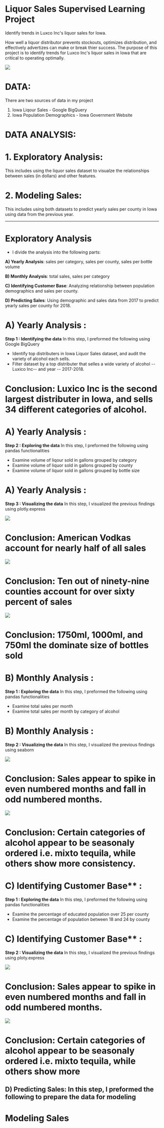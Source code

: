 # Liquor Sales Supervised Learning Project

Identify trends in Luxco Inc's liquor sales for Iowa. 

How well a liquor distributor prevents stockouts, optimizes distribution, and effectively advertizes can make or break thier success. The purpose of this project is to identify trends for Luxco Inc's liquor sales in Iowa that are critical to operating optimally. 
 
<img src="https://github.com/hobediente/Liquor_Sales_Supervised_Learning_Project/blob/master/LuxcoLogo-ad-1020x372.png"></img>

# DATA:

There are two sources of data in my project
1) Iowa Liqour Sales - Google BigQuery
2) Iowa Population Demographics - Iowa Government Website 

# DATA ANALYSIS:

# 1. Exploratory Analysis:
This includes using the liquor sales dataset to visualze the relationships between sales (in dollars) and other features.

# 2. Modeling Sales:
This includes using both datasets to predict yearly sales per county in Iowa using data from the previous year.


-----------------------------------------------------------------------------------------------------------

# Exploratory Analysis
- I divide the analysis into the following parts:

**A) Yearly Analysis**: sales per category, sales per county, sales per bottle volume

**B) Monthly Analysis**: total sales, sales per category

**C) Identifying Customer Base**: Analyzing relationship between population demographics and sales per county. 

**D) Predicting Sales**: Using demographic and sales data from 2017 to predict yearly sales per county for 2018.

# A) Yearly Analysis :
**Step 1 : Identifying the data**
In this step, I preformed the following using Google BigQuery
- Identify top distributers in Iowa Liquor Sales dataset, and audit the variety of alcohol each sells. 
- Filter dataset by a top distributer that selles a wide variety of alcohol -- Luxico Inc-- and year -- 2017-2018.

# Conclusion: Luxico Inc is the second largest distributer in Iowa, and sells 34 different categories of alcohol. 

# A) Yearly Analysis :
**Step 2 : Exploring the data**
In this step, I preformed the following using pandas functionalities
- Examine volume of liqour sold in gallons grouped by category
- Examine volume of liquor sold in gallons grouped by county
- Examine volume of liquor sold in gallons grouped by bottle size 

# A) Yearly Analysis :
**Step 3 : Visualizing the data**
In this step, I visualized the previous findings using plotly.express 

<img src="https://github.com/hobediente/.png"></img>

# Conclusion: American Vodkas account for nearly half of all sales

<img src="https://github.com/hobediente/Liquor_Sales_Supervised_Learning_Project/blob/master/Gallons_Sold_per_County.png"></img>

# Conclusion: Ten out of ninety-nine counties account for over sixty percent of sales

<img src="https://github.com/hobediente/.png"></img>

# Conclusion: 1750ml, 1000ml, and 750ml the dominate size of bottles sold

# B) Monthly Analysis :
**Step 1 : Exploring the data**
In this step, I preformed the following using pandas functionalities
- Examine total sales per month
- Examine total sales per month by category of alcohol 


# B) Monthly Analysis :
**Step 2 : Visualizing the data**
In this step, I visualized the previous findings using seaborn

<img src="https://github.com/hobediente/Liquor_Sales_Supervised_Learning_Project/blob/master/Sales%20Over%20Time.png"></img>

# Conclusion: Sales appear to spike in even numbered months and fall in odd numbered months.

<img src="https://github.com/hobediente/.png"></img>

# Conclusion: Certain categories of alcohol appear to be seasonaly ordered i.e. mixto tequila, while others show more consistency. 

# C) Identifying Customer Base** :
**Step 1 : Exploring the data**
In this step, I preformed the following using pandas functionalities
- Examine the percentage of educated population over 25 per county
- Examine the percentage of population between 18 and 24 by county

# C) Identifying Customer Base** :
**Step 2 : Visualizing the data**
In this step, I visualized the previous findings using ploty.express

<img src="https://github.com/hobediente/.png"></img>

# Conclusion: Sales appear to spike in even numbered months and fall in odd numbered months.

<img src="https://github.com/hobediente/.png"></img>

# Conclusion: Certain categories of alcohol appear to be seasonaly ordered i.e. mixto tequila, while others show more 

**D) Predicting Sales**:
In this step, I preformed the following to prepare the data for modeling 
- 

# Modeling Sales
